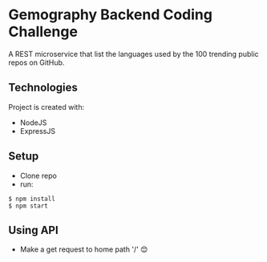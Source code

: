 # Gemography Backend Coding Challenge

A REST microservice that list the languages used by the 100 trending public repos on GitHub.

## Technologies

Project is created with:

- NodeJS
- ExpressJS

## Setup

- Clone repo
- run:

```
$ npm install
$ npm start
```

## Using API

- Make a get request to home path '/' :blush:
